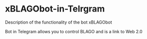 # xBLAGObot-in-Telrgram
Description of the functionality of the bot xBLAGObot

Bot in Telegram allows you to control BLAGO and is a link to Web 2.0

